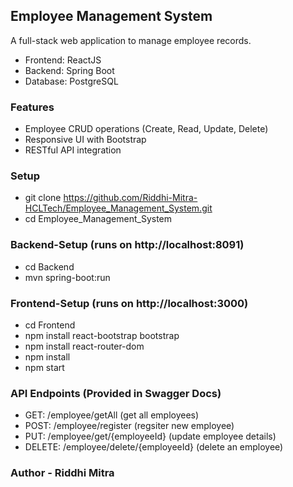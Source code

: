 ## Employee Management System

A full-stack web application to manage employee records.
- Frontend: ReactJS
- Backend: Spring Boot
- Database: PostgreSQL

### Features
- Employee CRUD operations (Create, Read, Update, Delete)
- Responsive UI with Bootstrap
- RESTful API integration

### Setup
- git clone https://github.com/Riddhi-Mitra-HCLTech/Employee_Management_System.git
- cd Employee_Management_System

### Backend-Setup (runs on http://localhost:8091)
- cd Backend
- mvn spring-boot:run

### Frontend-Setup (runs on http://localhost:3000)
- cd Frontend
- npm install react-bootstrap bootstrap
- npm install react-router-dom
- npm install
- npm start

### API Endpoints (Provided in Swagger Docs)
- GET: /employee/getAll (get all employees)
- POST: /employee/register (regsiter new employee)
- PUT: /employee/get/{employeeId} (update employee details)
- DELETE: /employee/delete/{employeeId} (delete an employee)

### Author - Riddhi Mitra
